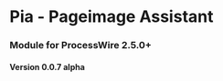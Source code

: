 Pia - Pageimage Assistant
======================

### Module for ProcessWire 2.5.0+

#### Version 0.0.7 alpha

